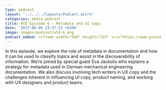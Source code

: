 ```yaml
---
type: podcast
layout: "../../../layouts/Podcast.astro"
categories: media podcast
title: WTD Episode 6 - Metadata and UI copy
date: '2017-06-06 23:37:12 +0200'
image: images/podcast/wtd-6.png
podcast_embed: <iframe width="560" height="315" src="https://www.youtube.com/embed/uGnDzVoJ2Lw" frameborder="0" allowfullscreen></iframe>
---
```


In this episode, we explore the role of metadata in documentation and how it can be used to classify topics and assist in the discoverability of information. We’re joined by special guest Eva Jackolis who explains a strategy for metadata used in German mechanical engineering documentation. We also discuss involving tech writers in UX copy and the challenges inherent in influencing UI copy, product naming, and working with UX designers and product teams.
